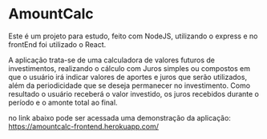 # AmountCalc

Este é um projeto para estudo, feito com NodeJS, utilizando o express e no frontEnd foi utilizado o React.

A aplicação trata-se de uma calculadora de valores futuros de investimentos, realizando o cálculo com Juros simples ou compostos 
em que o usuário irá indicar valores de aportes e juros que serão utilizados, além da periodicidade que se deseja permanecer no 
investimento. Como resultado o usuário receberá o valor investido, os juros recebidos durante o período e o amonte total ao final.

no link abaixo pode ser acessada uma demonstração da aplicação:
https://amountcalc-frontend.herokuapp.com/
